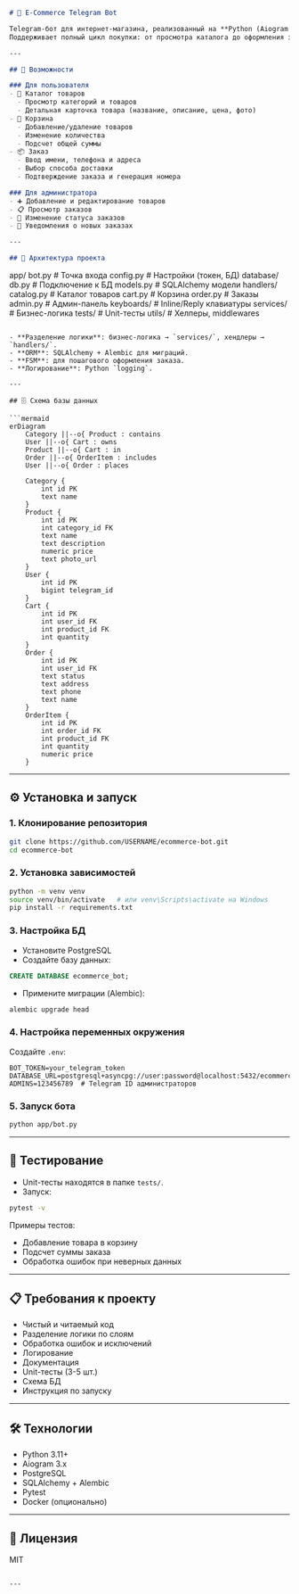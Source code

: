 ```markdown
# 🛒 E-Commerce Telegram Bot

Telegram-бот для интернет-магазина, реализованный на **Python (Aiogram 3.x)** с использованием **PostgreSQL**.  
Поддерживает полный цикл покупки: от просмотра каталога до оформления заказа и панели администратора.

---

## 🚀 Возможности

### Для пользователя
- 📂 Каталог товаров
  - Просмотр категорий и товаров
  - Детальная карточка товара (название, описание, цена, фото)
- 🛒 Корзина
  - Добавление/удаление товаров
  - Изменение количества
  - Подсчет общей суммы
- 📦 Заказ
  - Ввод имени, телефона и адреса
  - Выбор способа доставки
  - Подтверждение заказа и генерация номера

### Для администратора
- ➕ Добавление и редактирование товаров
- 📋 Просмотр заказов
- 🔄 Изменение статуса заказов
- 🔔 Уведомления о новых заказах

---

## 📂 Архитектура проекта

```

app/
bot.py                # Точка входа
config.py             # Настройки (токен, БД)
database/
db.py               # Подключение к БД
models.py           # SQLAlchemy модели
handlers/
catalog.py          # Каталог товаров
cart.py             # Корзина
order.py            # Заказы
admin.py            # Админ-панель
keyboards/            # Inline/Reply клавиатуры
services/             # Бизнес-логика
tests/                # Unit-тесты
utils/                # Хелперы, middlewares

````

- **Разделение логики**: бизнес-логика → `services/`, хендлеры → `handlers/`.
- **ORM**: SQLAlchemy + Alembic для миграций.
- **FSM**: для пошагового оформления заказа.
- **Логирование**: Python `logging`.

---

## 🗄 Схема базы данных

```mermaid
erDiagram
    Category ||--o{ Product : contains
    User ||--o{ Cart : owns
    Product ||--o{ Cart : in
    Order ||--o{ OrderItem : includes
    User ||--o{ Order : places

    Category {
        int id PK
        text name
    }
    Product {
        int id PK
        int category_id FK
        text name
        text description
        numeric price
        text photo_url
    }
    User {
        int id PK
        bigint telegram_id
    }
    Cart {
        int id PK
        int user_id FK
        int product_id FK
        int quantity
    }
    Order {
        int id PK
        int user_id FK
        text status
        text address
        text phone
        text name
    }
    OrderItem {
        int id PK
        int order_id FK
        int product_id FK
        int quantity
        numeric price
    }
````

---

## ⚙️ Установка и запуск

### 1. Клонирование репозитория

```bash
git clone https://github.com/USERNAME/ecommerce-bot.git
cd ecommerce-bot
```

### 2. Установка зависимостей

```bash
python -m venv venv
source venv/bin/activate   # или venv\Scripts\activate на Windows
pip install -r requirements.txt
```

### 3. Настройка БД

* Установите PostgreSQL
* Создайте базу данных:

```sql
CREATE DATABASE ecommerce_bot;
```

* Примените миграции (Alembic):

```bash
alembic upgrade head
```

### 4. Настройка переменных окружения

Создайте `.env`:

```
BOT_TOKEN=your_telegram_token
DATABASE_URL=postgresql+asyncpg://user:password@localhost:5432/ecommerce_bot
ADMINS=123456789  # Telegram ID администраторов
```

### 5. Запуск бота

```bash
python app/bot.py
```

---

## 🧪 Тестирование

* Unit-тесты находятся в папке `tests/`.
* Запуск:

```bash
pytest -v
```

Примеры тестов:

* Добавление товара в корзину
* Подсчет суммы заказа
* Обработка ошибок при неверных данных

---

## 📋 Требования к проекту

* Чистый и читаемый код
* Разделение логики по слоям
* Обработка ошибок и исключений
* Логирование
* Документация
* Unit-тесты (3-5 шт.)
* Схема БД
* Инструкция по запуску

---

## 🛠 Технологии

* Python 3.11+
* Aiogram 3.x
* PostgreSQL
* SQLAlchemy + Alembic
* Pytest
* Docker (опционально)

---

## 📜 Лицензия

MIT

```

---


```
